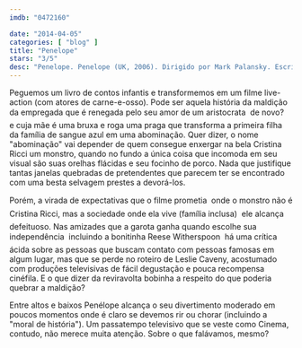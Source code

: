 ```yaml
---
imdb: "0472160"

date: "2014-04-05"
categories: [ "blog" ]
title: "Penelope"
stars: "3/5"
desc: "Penelope. Penelope (UK, 2006). Dirigido por Mark Palansky. Escrito por Leslie Caveny. Com Richard E. Grant, Catherine O'Hara, Nick Prideaux, Michael Feast, Christina Ricci, Ronni Ancona, Simon Woods, Paul Herbert, Simon Chandler."
---
```

Peguemos um livro de contos infantis e transformemos em um filme live-action (com atores de carne-e-osso). Pode ser aquela história da maldição da empregada que é renegada pelo seu amor de um aristocrata  de novo?  e cuja mãe é uma bruxa e roga uma praga que transforma a primeira filha da família de sangue azul em uma abominação. Quer dizer, o nome "abominação" vai depender de quem consegue enxergar na bela Cristina Ricci um monstro, quando no fundo a única coisa que incomoda em seu visual são suas orelhas flácidas e seu focinho de porco. Nada que justifique tantas janelas quebradas de pretendentes que parecem ter se encontrado com uma besta selvagem prestes a devorá-los.

Porém, a virada de expectativas que o filme prometia  onde o monstro não é Cristina Ricci, mas a sociedade onde ela vive (família inclusa)  ele alcança defeituoso. Nas amizades que a garota ganha quando escolhe sua independência  incluindo a bonitinha Reese Witherspoon  há uma crítica ácida sobre as pessoas que buscam contato com pessoas famosas em algum lugar, mas que se perde no roteiro de Leslie Caveny, acostumado com produções televisivas de fácil degustação e pouca recompensa cinéfila. E o que dizer da reviravolta bobinha a respeito do que poderia quebrar a maldição?

Entre altos e baixos Penélope alcança o seu divertimento moderado em poucos momentos onde é claro se devemos rir ou chorar (incluindo a "moral de história"). Um passatempo televisivo que se veste como Cinema, contudo, não merece muita atenção. Sobre o que falávamos, mesmo?
